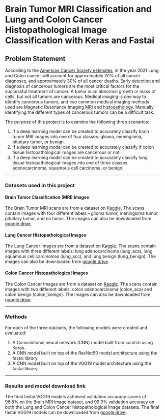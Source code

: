 # Brain Tumor MRI Classification and Lung and Colon Cancer Histopathological Image Classification with Keras and Fastai


## Problem Statement  
According to the [American Cancer Society estimates](https://www.cancer.org/content/dam/cancer-org/research/cancer-facts-and-statistics/annual-cancer-facts-and-figures/2020/cancer-statistics-presentation-2020.pptx), in the year 2021 Lung and Colon cancer will account for approximately 20% of all cancer diagnoses, and approximately 30% of all cancer deaths. Early detection and diagnosis of cancerous tumors are the most critical factors for the successful treatment of cancer. A tumor is an abnormal growth or mass of cells, but not all tumors are cancerous. Medical imaging is one way to identify cancerous tumors, and two common medical imaging methods used are Magnetic Resonance Imaging [MRI](https://www.cancer.org/treatment/understanding-your-diagnosis/tests/mri-for-cancer.html) and [histopathology](https://en.wikipedia.org/wiki/Histopathology). Manually identifying the different types of cancerous tumors can be a difficult task.  

The purpose of this project is to examine the following three scenarios:
1. If a deep learning model can be created to accurately classify brain tumor MRI images into one of four classes: glioma, meningioma, pituitary tumor, or benign.
2. If a deep learning model can be created to accurately classify if colon tissue histopathological images are cancerous or not.
3. If a deep learning model can be created to accurately classify lung tissue histopathological images into one of three classes: adenocarcinoma, squamous cell carcinoma, or benign.  
---

### Datasets used in this project
  #### Brain Tumor Classification (MRI) Images
  The Brain Tumor MRI scans are from a dataset on [Kaggle](https://www.kaggle.com/sartajbhuvaji/brain-tumor-classification-mri).   The scans contain images with four different labels – glioma tumor, meningioma tumor, pituitary tumor, and no tumor.  The images can also be downloaded from [google drive](https://drive.google.com/drive/folders/1oLa6T7Bua6nUEbm97Vggz3jQ1hg4ALDx?).
  #### Lung Cancer Histopathological Images
  The Lung Cancer Images are from a dataset on [Kaggle](https://www.kaggle.com/andrewmvd/lung-and-colon-cancer-histopathological-images). The scans contain images with three different labels: lung adenocarcinoma (lung_aca), lung squamous cell carcinomas (lung_scc), and lung benign (lung_benign). The images can also be downloaded from [google drive](https://drive.google.com/drive/folders/14tG6gHRl0exJANZg3xa6JFUT1Xi8RH-a).
  #### Colon Cancer Histopathological Images  
  The Colon Cancer Images are from a dataset on [Kaggle](https://www.kaggle.com/andrewmvd/lung-and-colon-cancer-histopathological-images). The scans contain images with two different labels: colon adenocarcinoma (colon_aca) and colon benign (colon_benign). The images can also be downloaded from [google drive](https://drive.google.com/drive/folders/1fT3wLL8gxKrBca7bJ910LwzS0kZAAFXZ).  
  
---
### Methods
For each of the three datasets, the following models were created and evaluated:
1. A Convolutional neural network (CNN) model built from scratch using Keras.  
2. A CNN model built on top of the ResNet50 model architecture using the fastai library.
3. A CNN model built on top of the VGG19 model architecture using the fastai library.

---
### Results and model download link
The final fastai VGG19 models achieved validation accuracy scores of 96.8% on the Brain MRI image dataset, and 99.9% validation accuracy on both the Lung and Colon Cancer histopathological image datasets.
The final fastai VGG19 models can be downloaded from [google drive](https://drive.google.com/drive/folders/1spwKhqzeGi7jbS1I6-myh7Kw5rYkL4sP?usp=sharing).
